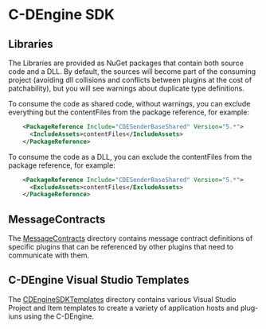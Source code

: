# C-DEngine SDK

## Libraries

The Libraries are provided as NuGet packages that contain both source code and a DLL. By default, the sources will become part of the consuming project (avoiding dll collisions and conflicts between plugins at the cost of patchability), but you will see warnings about duplicate type definitions.

To consume the code as shared code, without warnings, you can exclude everything but the contentFiles from the package reference, for example:

```XML
    <PackageReference Include="CDESenderBaseShared" Version="5.*">
      <IncludeAssets>contentFiles</IncludeAssets>
    </PackageReference>
```

To consume the code as a DLL, you can exclude the contentFiles from the package reference, for example:

```XML
    <PackageReference Include="CDESenderBaseShared" Version="5.*">
      <ExcludeAssets>contentFiles</ExcludeAssets>
    </PackageReference>
```

## MessageContracts

The [MessageContracts](MessageContracts/readme.md) directory contains message  contract definitions of specific plugins that can be referenced by other plugins that need to communicate with them.

## C-DEngine Visual Studio  Templates

The [CDEngineSDKTemplates](CDEngineSDKTemplates) directory contains various Visual Studio Project and Item templates to create a variety of application hosts and plug-iuns using the C-DEngine.
